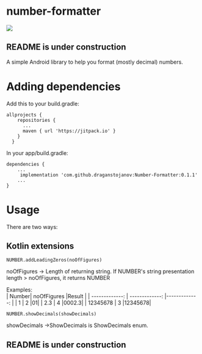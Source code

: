 # number-formatter

[![](https://jitpack.io/v/draganstojanov/number-formatter-ktx.svg)](https://jitpack.io/#draganstojanov/number-formatter-ktx)


## README is under construction

  


A simple Android library to help you format (mostly decimal) numbers.


# Adding dependencies
Add this to your build.gradle:

    allprojects {
        repositories {
          ...
          maven { url 'https://jitpack.io' }
        }
      }


In your app/build.gradle:

	dependencies {
	    ...
	     implementation 'com.github.draganstojanov:Number-Formatter:0.1.1'
	    ...
	}


# Usage

There are two ways:

## Kotlin extensions

	NUMBER.addLeadingZeros(noOfFigures)
noOfFigures -> Length of returning string. If NUMBER's string presentation length > noOfFigures, it returns NUMBER

Examples:	
| Number| noOfFigures |Result |
| -------------: | -------------: |-------------: |
| 1 | 2 |01|
| 2.3 | 4 |0002.3|
| 12345678 | 3 |12345678|


	NUMBER.showDecimals(showDecimals)
showDecimals ->ShowDecimals is ShowDecimals enum.  


## README is under construction

	
